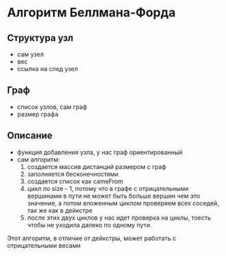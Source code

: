 # Алгоритм Беллмана-Форда

## Структура узл
- сам узел
- вес
- ссылка на след узел

## Граф
- список узлов, сам граф
- размер графа

## Описание
- функция добавления узла, у нас граф ориентированный
- сам алгоритм:
  1. создается массив дистанций размером с граф
  2. заполняется бесконечностями
  3. создается список как cameFrom
  4. цикл по size - 1, потому что в графе с отрицательными вершинами в пути не может быть больше вершин чем это значение, а потом вложенным циклом проверяем всех соседей,
     так же как в дейкстре
  5. после этих двух циклов у нас идет проверка на циклы, тоесть чтобы не уходила далеко по одному пути.
 
Этот алгоритм, в отличие от дейкстры, может работать с отрицательными весами
